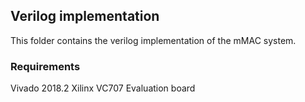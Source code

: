 ## Verilog implementation

This folder contains the verilog implementation of the mMAC system.

### Requirements

Vivado 2018.2
Xilinx VC707 Evaluation board
